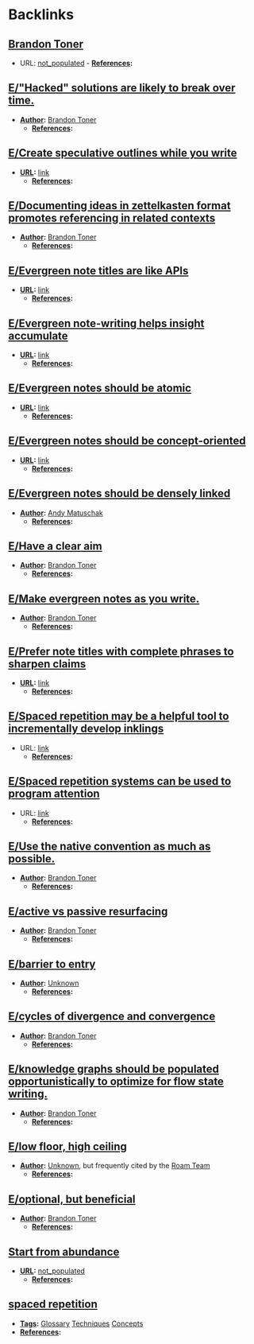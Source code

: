 
# Backlinks
## [Brandon Toner](<Brandon Toner.md>)
- URL: [not_populated](<not_populated.md>)
            - **[References](<References.md>):**

## [E/"Hacked" solutions are likely to break over time.](<E/"Hacked" solutions are likely to break over time..md>)
- **[Author](<Author.md>):** [Brandon Toner](<Brandon Toner.md>)
    - **[References](<References.md>):**

## [E/Create speculative outlines while you write](<E/Create speculative outlines while you write.md>)
- **[URL](<URL.md>):** [link](https://notes.andymatuschak.org/About_these_notes?stackedNotes=z3SjnvsB5aR2ddsycyXofbYR7fCxo7RmKW2be&stackedNotes=z2uXyfV67dnWLUKg1iDbsrHk3DGjtNWTxSTah)
    - **[References](<References.md>):**

## [E/Documenting ideas in zettelkasten format promotes referencing in related contexts](<E/Documenting ideas in zettelkasten format promotes referencing in related contexts.md>)
- **[Author](<Author.md>):** [Brandon Toner](<Brandon Toner.md>)
    - **[References](<References.md>):**

## [E/Evergreen note titles are like APIs](<E/Evergreen note titles are like APIs.md>)
- **[URL](<URL.md>):** [link](https://notes.andymatuschak.org/About_these_notes?stackedNotes=z3SjnvsB5aR2ddsycyXofbYR7fCxo7RmKW2be&stackedNotes=z6cFzJWgj9vZpnrQsjrZ8yCNREzCTgyFeVZTb&stackedNotes=z6M8kex6kDF2FT6MWqAMDQddsqUr8sphLmyy1&stackedNotes=z6bci25mVUBNFdVWSrQNKr6u7AZ1jFzfTVbMF&stackedNotes=z3XP5GRmd9z1D2qCE7pxUvbeSVeQuMiqz9x1C)
    - **[References](<References.md>):**

## [E/Evergreen note-writing helps insight accumulate](<E/Evergreen note-writing helps insight accumulate.md>)
- **[URL](<URL.md>):** [link](https://notes.andymatuschak.org/About_these_notes?stackedNotes=z3SjnvsB5aR2ddsycyXofbYR7fCxo7RmKW2be&stackedNotes=z6cFzJWgj9vZpnrQsjrZ8yCNREzCTgyFeVZTb)
    - **[References](<References.md>):**

## [E/Evergreen notes should be atomic](<E/Evergreen notes should be atomic.md>)
- **[URL](<URL.md>):** [link](https://notes.andymatuschak.org/About_these_notes?stackedNotes=z3SjnvsB5aR2ddsycyXofbYR7fCxo7RmKW2be&stackedNotes=z6cFzJWgj9vZpnrQsjrZ8yCNREzCTgyFeVZTb&stackedNotes=z6M8kex6kDF2FT6MWqAMDQddsqUr8sphLmyy1&stackedNotes=z6bci25mVUBNFdVWSrQNKr6u7AZ1jFzfTVbMF&stackedNotes=z3XP5GRmd9z1D2qCE7pxUvbeSVeQuMiqz9x1C&stackedNotes=z3KmNj3oKKSTJfqdfSEBzTQiCVGoC4GfK3rYW&stackedNotes=z4Rrmh17vMBbauEGnFPTZSK3UmdsGExLRfZz1)
    - **[References](<References.md>):**

## [E/Evergreen notes should be concept-oriented](<E/Evergreen notes should be concept-oriented.md>)
- **[URL](<URL.md>):** [link](https://notes.andymatuschak.org/About_these_notes?stackedNotes=z3SjnvsB5aR2ddsycyXofbYR7fCxo7RmKW2be&stackedNotes=z6cFzJWgj9vZpnrQsjrZ8yCNREzCTgyFeVZTb&stackedNotes=z6M8kex6kDF2FT6MWqAMDQddsqUr8sphLmyy1&stackedNotes=z6bci25mVUBNFdVWSrQNKr6u7AZ1jFzfTVbMF)
    - **[References](<References.md>):**

## [E/Evergreen notes should be densely linked](<E/Evergreen notes should be densely linked.md>)
- **[Author](<Author.md>):** [Andy Matuschak](<Andy Matuschak.md>)
    - **[References](<References.md>):**

## [E/Have a clear aim](<E/Have a clear aim.md>)
- **[Author](<Author.md>):** [Brandon Toner](<Brandon Toner.md>)
    - **[References](<References.md>):**

## [E/Make evergreen notes as you write.](<E/Make evergreen notes as you write..md>)
- **[Author](<Author.md>):** [Brandon Toner](<Brandon Toner.md>)
    - **[References](<References.md>):**

## [E/Prefer note titles with complete phrases to sharpen claims](<E/Prefer note titles with complete phrases to sharpen claims.md>)
- **[URL](<URL.md>):** [link](https://notes.andymatuschak.org/About_these_notes?stackedNotes=z3SjnvsB5aR2ddsycyXofbYR7fCxo7RmKW2be&stackedNotes=z6cFzJWgj9vZpnrQsjrZ8yCNREzCTgyFeVZTb&stackedNotes=z6M8kex6kDF2FT6MWqAMDQddsqUr8sphLmyy1&stackedNotes=z6bci25mVUBNFdVWSrQNKr6u7AZ1jFzfTVbMF&stackedNotes=z3XP5GRmd9z1D2qCE7pxUvbeSVeQuMiqz9x1C&stackedNotes=z3KmNj3oKKSTJfqdfSEBzTQiCVGoC4GfK3rYW)
    - **[References](<References.md>):**

## [E/Spaced repetition may be a helpful tool to incrementally develop inklings](<E/Spaced repetition may be a helpful tool to incrementally develop inklings.md>)
- URL: [link](https://notes.andymatuschak.org/z7iCjRziX6V6unNWL81yc2dJicpRw2Cpp9MfQ)
    - **[References](<References.md>):**

## [E/Spaced repetition systems can be used to program attention](<E/Spaced repetition systems can be used to program attention.md>)
- URL: [link](https://notes.andymatuschak.org/z2gqazXUkf9qyFjMQg4W3dw6yegnAJszvDywN)
    - **[References](<References.md>):**

## [E/Use the native convention as much as possible.](<E/Use the native convention as much as possible..md>)
- **[Author](<Author.md>):** [Brandon Toner](<Brandon Toner.md>)
    - **[References](<References.md>):**

## [E/active vs passive resurfacing](<E/active vs passive resurfacing.md>)
- **[Author](<Author.md>):** [Brandon Toner](<Brandon Toner.md>)
    - **[References](<References.md>):**

## [E/barrier to entry](<E/barrier to entry.md>)
- **[Author](<Author.md>):** [Unknown](<Unknown.md>)
    - **[References](<References.md>):**

## [E/cycles of divergence and convergence](<E/cycles of divergence and convergence.md>)
- **[Author](<Author.md>):** [Brandon Toner](<Brandon Toner.md>)
    - **[References](<References.md>):**

## [E/knowledge graphs should be populated opportunistically to optimize for flow state writing.](<E/knowledge graphs should be populated opportunistically to optimize for flow state writing..md>)
- **[Author](<Author.md>):**  [Brandon Toner](<Brandon Toner.md>)
    - **[References](<References.md>):**

## [E/low floor, high ceiling](<E/low floor, high ceiling.md>)
- **[Author](<Author.md>):** [Unknown](<Unknown.md>), but frequently cited by the [Roam Team](<Roam Team.md>)
    - **[References](<References.md>):**

## [E/optional, but beneficial](<E/optional, but beneficial.md>)
- **[Author](<Author.md>):** [Brandon Toner](<Brandon Toner.md>)
    - **[References](<References.md>):**

## [Start from abundance](<Start from abundance.md>)
- **[URL](<URL.md>):** [not_populated](<not_populated.md>)
    - **[References](<References.md>):**

## [spaced repetition](<spaced repetition.md>)
- **[Tags](<Tags.md>):** [Glossary](<Glossary.md>) [Techniques](<Techniques.md>) [Concepts](<Concepts.md>)
- **[References](<References.md>):**

